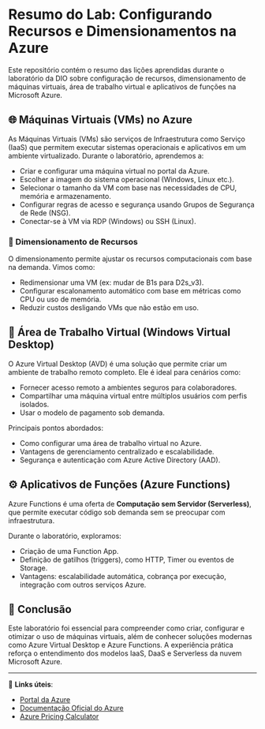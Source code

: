 # Resumo do Lab: Configurando Recursos e Dimensionamentos na Azure

Este repositório contém o resumo das lições aprendidas durante o laboratório da DIO sobre configuração de recursos, dimensionamento de máquinas virtuais, área de trabalho virtual e aplicativos de funções na Microsoft Azure.

## 🌐 Máquinas Virtuais (VMs) no Azure

As Máquinas Virtuais (VMs) são serviços de Infraestrutura como Serviço (IaaS) que permitem executar sistemas operacionais e aplicativos em um ambiente virtualizado. Durante o laboratório, aprendemos a:

- Criar e configurar uma máquina virtual no portal da Azure.
- Escolher a imagem do sistema operacional (Windows, Linux etc.).
- Selecionar o tamanho da VM com base nas necessidades de CPU, memória e armazenamento.
- Configurar regras de acesso e segurança usando Grupos de Segurança de Rede (NSG).
- Conectar-se à VM via RDP (Windows) ou SSH (Linux).

### 🔧 Dimensionamento de Recursos

O dimensionamento permite ajustar os recursos computacionais com base na demanda. Vimos como:

- Redimensionar uma VM (ex: mudar de B1s para D2s_v3).
- Configurar escalonamento automático com base em métricas como CPU ou uso de memória.
- Reduzir custos desligando VMs que não estão em uso.

## 💼 Área de Trabalho Virtual (Windows Virtual Desktop)

O Azure Virtual Desktop (AVD) é uma solução que permite criar um ambiente de trabalho remoto completo. Ele é ideal para cenários como:

- Fornecer acesso remoto a ambientes seguros para colaboradores.
- Compartilhar uma máquina virtual entre múltiplos usuários com perfis isolados.
- Usar o modelo de pagamento sob demanda.

Principais pontos abordados:

- Como configurar uma área de trabalho virtual no Azure.
- Vantagens de gerenciamento centralizado e escalabilidade.
- Segurança e autenticação com Azure Active Directory (AAD).

## ⚙️ Aplicativos de Funções (Azure Functions)

Azure Functions é uma oferta de **Computação sem Servidor (Serverless)**, que permite executar código sob demanda sem se preocupar com infraestrutura.

Durante o laboratório, exploramos:

- Criação de uma Function App.
- Definição de gatilhos (triggers), como HTTP, Timer ou eventos de Storage.
- Vantagens: escalabilidade automática, cobrança por execução, integração com outros serviços Azure.

## 📌 Conclusão

Este laboratório foi essencial para compreender como criar, configurar e otimizar o uso de máquinas virtuais, além de conhecer soluções modernas como Azure Virtual Desktop e Azure Functions. A experiência prática reforça o entendimento dos modelos IaaS, DaaS e Serverless da nuvem Microsoft Azure.

---

🔗 **Links úteis**:
- [Portal da Azure](https://portal.azure.com/)
- [Documentação Oficial do Azure](https://learn.microsoft.com/pt-br/azure/)
- [Azure Pricing Calculator](https://azure.microsoft.com/pt-br/pricing/calculator/)
